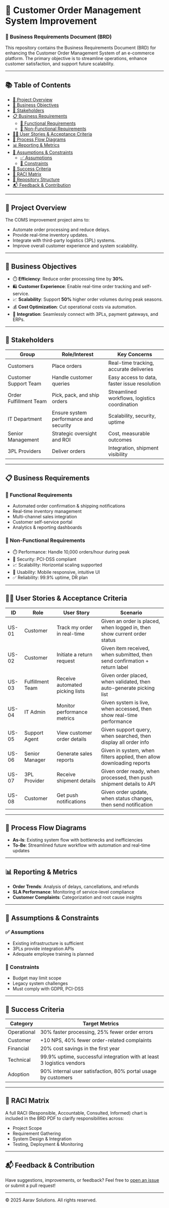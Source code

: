 # 🛒 Customer Order Management System Improvement  
### 📄 Business Requirements Document (BRD)

This repository contains the Business Requirements Document (BRD) for enhancing the Customer Order Management System of an e-commerce platform. The primary objective is to streamline operations, enhance customer satisfaction, and support future scalability.

---

## 📚 Table of Contents

- [📌 Project Overview](#-project-overview)
- [🎯 Business Objectives](#-business-objectives)
- [👥 Stakeholders](#-stakeholders)
- [📋 Business Requirements](#-business-requirements)
  - [🔧 Functional Requirements](#-functional-requirements)
  - [📐 Non-Functional Requirements](#-non-functional-requirements)
- [🧑‍💼 User Stories & Acceptance Criteria](#-user-stories--acceptance-criteria)
- [🔁 Process Flow Diagrams](#-process-flow-diagrams)
- [📊 Reporting & Metrics](#-reporting--metrics)
- [🧱 Assumptions & Constraints](#-assumptions--constraints)
  - [✅ Assumptions](#-assumptions)
  - [🚫 Constraints](#-constraints)
- [🏁 Success Criteria](#-success-criteria)
- [📌 RACI Matrix](#-raci-matrix)
- [📁 Repository Structure](#-repository-structure)
- [📬 Feedback & Contribution](#-feedback--contribution)

---

## 📌 Project Overview

The COMS improvement project aims to:

- Automate order processing and reduce delays.
- Provide real-time inventory updates.
- Integrate with third-party logistics (3PL) systems.
- Improve overall customer experience and system scalability.

---

## 🎯 Business Objectives

- ⏱️ **Efficiency**: Reduce order processing time by **30%**.
- 🛍️ **Customer Experience**: Enable real-time order tracking and self-service.
- 📈 **Scalability**: Support **50%** higher order volumes during peak seasons.
- 💰 **Cost Optimization**: Cut operational costs via automation.
- 🔗 **Integration**: Seamlessly connect with 3PLs, payment gateways, and ERPs.

---

## 👥 Stakeholders

| Group                   | Role/Interest                             | Key Concerns                                   |
|------------------------|-------------------------------------------|------------------------------------------------|
| Customers              | Place orders                              | Real-time tracking, accurate deliveries        |
| Customer Support Team  | Handle customer queries                   | Easy access to data, faster issue resolution   |
| Order Fulfillment Team | Pick, pack, and ship orders               | Streamlined workflows, logistics coordination  |
| IT Department          | Ensure system performance and security    | Scalability, security, uptime                  |
| Senior Management      | Strategic oversight and ROI               | Cost, measurable outcomes                      |
| 3PL Providers          | Deliver orders                            | Integration, shipment visibility               |

---

## 📋 Business Requirements

### 🔧 Functional Requirements

- Automated order confirmation & shipping notifications  
- Real-time inventory management  
- Multi-channel sales integration  
- Customer self-service portal  
- Analytics & reporting dashboards  

### 📐 Non-Functional Requirements

- ⏱️ Performance: Handle 10,000 orders/hour during peak  
- 🔐 Security: PCI-DSS compliant  
- 📈 Scalability: Horizontal scaling supported  
- 📱 Usability: Mobile responsive, intuitive UI  
- ✅ Reliability: 99.9% uptime, DR plan  

---

## 🧑‍💼 User Stories & Acceptance Criteria

| ID    | Role              | User Story                      | Scenario                                                                 |
|-------|-------------------|----------------------------------|--------------------------------------------------------------------------|
| US-01 | Customer          | Track my order in real-time      | Given an order is placed, when logged in, then show current order status |
| US-02 | Customer          | Initiate a return request        | Given item received, when submitted, then send confirmation + return label |
| US-03 | Fulfillment Team  | Receive automated picking lists  | Given order placed, when validated, then auto-generate picking list      |
| US-04 | IT Admin          | Monitor performance metrics      | Given system is live, when accessed, then show real-time performance     |
| US-05 | Support Agent     | View customer order details      | Given support query, when searched, then display all order info          |
| US-06 | Senior Manager    | Generate sales reports           | Given in system, when filters applied, then allow downloading reports    |
| US-07 | 3PL Provider      | Receive shipment details         | Given order ready, when processed, then push shipment details to API     |
| US-08 | Customer          | Get push notifications           | Given order update, when status changes, then send notification          |

---

## 🔁 Process Flow Diagrams

- **As-Is**: Existing system flow with bottlenecks and inefficiencies  
- **To-Be**: Streamlined future workflow with automation and real-time updates  

---

## 📊 Reporting & Metrics

- **Order Trends**: Analysis of delays, cancellations, and refunds  
- **SLA Performance**: Monitoring of service-level compliance  
- **Customer Complaints**: Categorization and root cause insights  

---

## 🧱 Assumptions & Constraints

### ✅ Assumptions

- Existing infrastructure is sufficient  
- 3PLs provide integration APIs  
- Adequate employee training is planned  

### 🚫 Constraints

- Budget may limit scope  
- Legacy system challenges  
- Must comply with GDPR, PCI-DSS  

---

## 🏁 Success Criteria

| Category        | Target Metrics                                                       |
|----------------|-----------------------------------------------------------------------|
| Operational     | 30% faster processing, 25% fewer order errors                         |
| Customer        | +10 NPS, 40% fewer order-related complaints                           |
| Financial       | 20% cost savings in the first year                                    |
| Technical       | 99.9% uptime, successful integration with at least 3 logistics vendors|
| Adoption        | 90% internal user satisfaction, 80% portal usage by customers         |

---

## 📌 RACI Matrix

A full RACI (Responsible, Accountable, Consulted, Informed) chart is included in the BRD PDF to clarify responsibilities across:

- Project Scope
- Requirement Gathering
- System Design & Integration
- Testing, Deployment & Monitoring


---

## 📬 Feedback & Contribution

Have suggestions, improvements, or feedback? Feel free to [open an issue](https://github.com/project-coms/issues) or submit a pull request!

---

© 2025 Aarav Solutions. All rights reserved.


